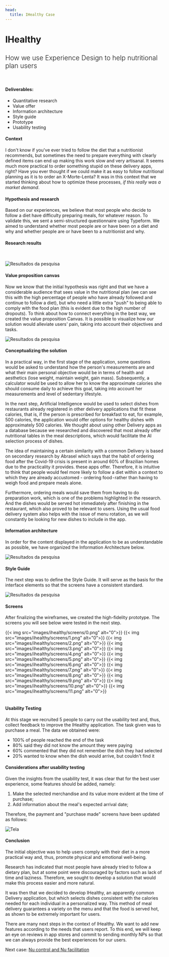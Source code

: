```yaml
---
head:
  title: IHealthy Case 
---
```


# IHealthy

<h2 style="font-weight: 300;">
How we use Experience Design to help nutritional plan users
</h2>

<br>

#### Deliverables:
- Quantitative research
- Value offer
- Information architecture
- Style guide
- Prototype
- Usability testing

#### Context
I don't know if you've ever tried to follow the diet that a nutritionist recommends, but sometimes the need to prepare everything with clearly defined items can end up making this work slow and very artisanal. It seems much more practical to order something stupid on these delivery apps, right? Have you ever thought if we could make it as easy to follow nutritional planning as it is to order an X-Morte-Lenta? It was in this context that we started thinking about how to optimize these processes, *if this really was a market demand*.

#### Hypothesis and research
Based on our experiences, we believe that most people who decide to follow a diet have difficulty preparing meals, for whatever reason. To validate this, we sent a semi-structured questionnaire using Typeform. We aimed to understand whether most people are or have been on a diet and why and whether people are or have been to a nutritionist and why.

#### Research results
<br>

![Resultados da pesquisa](img/ihealthy/resultados.png)

#### Value proposition canvas
Now we know that the initial hypothesis was right and that we have a considerable audience that sees value in the nutritional plan (we can see this with the high percentage of people who have already followed and continue to follow a diet), but who need a little extra "push" to being able to comply with the food plan (this is evident due to the high number of dropouts). To think about how to connect everything in the best way, we created the value proposition Canvas. It is possible to visualize how our solution would alleviate users' pain, taking into account their objectives and tasks.

![Resultados da pesquisa](img/ihealthy/proposta-valor.png)

#### Conceptualizing the solution
In a practical way, in the first stage of the application, some questions would be asked to understand how the person's measurements are and what their main personal objective would be in terms of health and aesthetics (lose weight, maintain weight, gain mass). Subsequently, a calculator would be used to allow her to know the approximate calories she should consume daily to achieve this goal, taking into account her measurements and level of sedentary lifestyle.

In the next step, Artificial Intelligence would be used to select dishes from restaurants already registered in other delivery applications that fit these calories, that is, if the person is prescribed for breakfast to eat, for example, 500 calories, the application would offer options for healthy dishes with approximately 500 calories. We thought about using other Delivery apps as a database because we researched and discovered that most already offer nutritional tables in the meal descriptions, which would facilitate the AI selection process of dishes.

The idea of maintaining a certain similarity with a common Delivery is based on secondary research by Abrasel which says that the habit of ordering food after the Covid-19 crisis is present in around 60% of Brazilian homes due to the practicality it provides. these apps offer.
Therefore, it is intuitive to think that people would feel more likely to follow a diet within a context to which they are already accustomed - ordering food - rather than having to weigh food and prepare meals alone.

Furthermore, ordering meals would save them from having to do preparation work, which is one of the problems highlighted in the research. And the dishes would be served hot immediately after finishing in the restaurant, which also proved to be relevant to users.
Using the usual food delivery system also helps with the issue of menu rotation, as we will constantly be looking for new dishes to include in the app.

#### Information architecture
In order for the content displayed in the application to be as understandable as possible, we have organized the Information Architecture below.

![Resultados da pesquisa](img/ihealthy/arquitetura.png)

#### Style Guide
The next step was to define the Style Guide. It will serve as the basis for the interface elements so that the screens have a consistent standard.

![Resultados da pesquisa](img/ihealthy/guia.png)

#### Screens
After finalizing the wireframes, we created the high-fidelity prototype. The screens you will see below were tested in the next step.

<div class="img-grid">
{{< img src="images/ihealthy/screens/0.png" alt="0">}}
{{< img src="images/ihealthy/screens/1.png" alt="0">}}
{{< img src="images/ihealthy/screens/2.png" alt="0">}}
{{< img src="images/ihealthy/screens/3.png" alt="0">}}
{{< img src="images/ihealthy/screens/4.png" alt="0">}}
{{< img src="images/ihealthy/screens/5.png" alt="0">}}
{{< img src="images/ihealthy/screens/6.png" alt="0">}}
{{< img src="images/ihealthy/screens/7.png" alt="0">}}
{{< img src="images/ihealthy/screens/8.png" alt="0">}}
{{< img src="images/ihealthy/screens/9.png" alt="0">}}
{{< img src="images/ihealthy/screens/10.png" alt="0">}}
{{< img src="images/ihealthy/screens/11.png" alt="0">}}
</div>
<br>

#### Usability Testing
At this stage we recruited 5 people to carry out the usability test and, thus, collect feedback to improve the IHealthy application.
The task given was to purchase a meal. The data we obtained were:
* 100% of people reached the end of the task
* 80% said they did not know the amount they were paying
* 60% commented that they did not remember the dish they had selected
* 20% wanted to know when the dish would arrive, but couldn't find it

#### Considerations after usability testing
Given the insights from the usability test, it was clear that for the best user experience, some features should be added, namely:
1. Make the selected merchandise and its value more evident at the time of purchase;
2. Add information about the meal's expected arrival date;

Therefore, the payment and "purchase made" screens have been updated as follows:

![Tela](img/ihealthy/screens/pos-teste.png)

#### Conclusion
The initial objective was to help users comply with their diet in a more practical way and, thus, promote physical and emotional well-being.

Research has indicated that most people have already tried to follow a dietary plan, but at some point were discouraged by factors such as lack of time and laziness. Therefore, we sought to develop a solution that would make this process easier and more natural.

It was then that we decided to develop IHealthy, an apparently common Delivery application, but which selects dishes consistent with the calories needed for each individual in a personalized way. This method of meal delivery guarantees a variety on the menu and that the food is served hot, as shown to be extremely important for users.

There are many next steps in the context of IHealthy. We want to add new features according to the needs that users report. To this end, we will keep an eye on reviews in app stores and commit to sending monthly NPs so that we can always provide the best experiences for our users.


Next case: [Nu control and Nu facilitation](../nubank)

